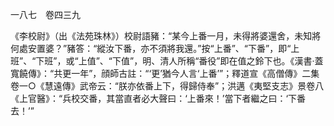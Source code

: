 一八七　卷四三九

《李校尉》（出《法苑珠林》）校尉語豬：“某今上番一月，未得將婆還舍，未知將何處安置婆？”豬答：“縱汝下番，亦不須將我還。”按“上番”、“下番”，即“上班”、“下班”，或“上值”、“下值”，明、清人所稱“番役”即在值之鈴下也。《漢書·蓋寬饒傳》：“共更一年”，顔師古註：“‘更’猶今人言‘上番’”；釋道宣《高僧傳》二集卷一○《慧遠傳》武帝云：“朕亦依番上下，得歸侍奉”；洪邁《夷堅支志》景卷八《上官醫》：“兵校交番，其當直者必大聲曰：‘上番來！’當下者繼之曰：‘下番去！’”